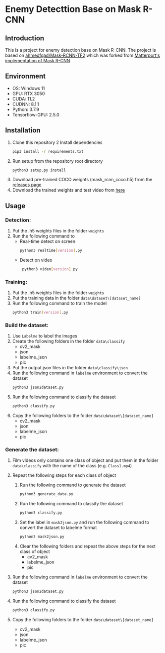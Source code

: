 # Enemy Detecttion Base on Mask R-CNN

## Introduction

This is a project for enemy detection base on Mask R-CNN. The project is based on [ahmedfgad/Mask-RCNN-TF2](https://github.com/ahmedfgad/Mask-RCNN-TF2) which was forked from [Matterport's implementation of Mask R-CNN](https://github.com/matterport/Mask_RCNN)

## Environment

- OS: Windows 11
- GPU: RTX 3050
- CUDA: 11.2
- CUDNN: 8.1.1
- Python: 3.7.9
- Tensorflow-GPU: 2.5.0

## Installation

1. Clone this repository
   2 Install dependencies
   ```bash
   pip3 install -r requirements.txt
   ```
2. Run setup from the repository root directory
   ```bash
   python3 setup.py install
   ```
3. Download pre-trained COCO weights (mask_rcnn_coco.h5) from the [releases page](https://github.com/matterport/Mask_RCNN/releases/download/v2.0/mask_rcnn_coco.h5)
4. Download the trained weights and test video from [here](https://drive.google.com/drive/folders/1ClBylrY6dv0jFc3NeP70FSuQR3v2nBUz?usp=sharing)

## Usage

### Detection:

1. Put the .h5 weights files in the folder `weights`
2. Run the following command to
   - Real-time detect on screen
     ```bash
     python3 realtime[version].py
     ```
   - Detect on video
     ```bash
      python3 video[version].py
     ```

### Training:

1. Put the .h5 weights files in the folder `weights`
2. Put the training data in the folder `data\dataset\[dataset_name]`
3. Run the following command to train the model
   ```bash
   python3 train[version].py
   ```

### Build the dataset:

1. Use `Labelme` to label the images
2. Create the following folders in the folder `data\classify`
   - cv2_mask
   - json
   - labelme_json
   - pic
3. Put the output json files in the folder `data\classify\json`
4. Run the following command in `labelme` environment to convert the dataset
   ```bash
   python3 json2dataset.py
   ```
5. Run the following command to classify the dataset
   ```bash
   python3 classify.py
   ```
6. Copy the following folders to the folder `data\dataset\[dataset_name]`
   - cv2_mask
   - json
   - labelme_json
   - pic

### Generate the dataset:

1. Film videos only contains one class of object and put them in the folder `data\classify` with the name of the class (e.g. `Class1.mp4`)
2. Repeat the following steps for each class of object

   1. Run the following command to generate the dataset
      ```bash
      python3 generate_data.py
      ```
   2. Run the following command to classify the dataset
      ```bash
      python3 classify.py
      ```
   3. Set the label in `mask2json.py` and run the following command to convert the dataset to labelme format
      ```bash
      python3 mask2json.py
      ```
   4. Clear the following folders and repeat the above steps for the next class of object
      - cv2_mask
      - labelme_json
      - pic

3. Run the following command in `labelme` environment to convert the dataset
   ```bash
   python3 json2dataset.py
   ```
4. Run the following command to classify the dataset
   ```bash
   python3 classify.py
   ```
5. Copy the following folders to the folder `data\dataset\[dataset_name]`
   - cv2_mask
   - json
   - labelme_json
   - pic
